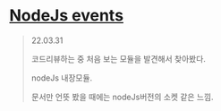 # [NodeJs events](https://nodejs.org/api/events.html#events)

> 22.03.31
>
> 코드리뷰하는 중 처음 보는 모듈을 발견해서 찾아봤다.
>
> nodeJs 내장모듈.
>
> 문서만 언뜻 봤을 때에는 nodeJs버전의 소켓 같은 느낌.
